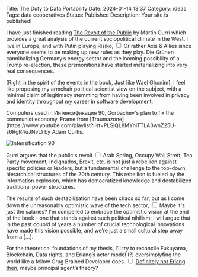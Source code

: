 Title: The Duty to Data Portability
Date: 2024-01-14 13:37
Category: ideas
Tags: data cooperatives
Status: Published
Description: Your site is published!

<section markdown="1">

I have just finished reading [The Revolt of the Public](https://press.stripe.com/the-revolt-of-the-public) by Martin Gurri which provides a great analysis of the current sociopolitical climate in the West. I live in Europe, and with Putin playing Risiko,<label for="sn-aea" class="margin-toggle sidenote-number"></label>
<input type="checkbox" id="sn-aea" class="margin-toggle">
<span class="sidenote">Or rather Axis & Allies since everyone seems to be making up new rules as they play.</span> Die Grünen cannibalizing Germany’s energy sector and the looming possibility of a Trump re-election, these premonitions have started materializing into very real consequences.

[Right in the spirit of the events in the book, Just like Wael Ghonim], I feel like proposing my armchair political scientist view on the subject, with a minimal claim of legitimacy stemming from having been involved in privacy and identity throughout my career in software development. 

<span class="marginnote">
Computers used in Интенсификация 90, Gorbachev's plan to fix the communist economy. Frame from [Traumazone](https://www.youtube.com/playlist?list=PLSjQL8MYniTTLA3wnZ25U-s6RgR4uJNvL) by Adam Curtis.
</span>

![Intensification 90](images/intensification.png)

Gurri argues that the public's revolt<label for="sn-gurri" class="margin-toggle sidenote-number"></label>
<input type="checkbox" id="sn-gurri" class="margin-toggle">
<span class="sidenote">Arab Spring, Occupy Wall Strett, Tea Party movement, Indignados, Brexit, etc.</span> is not just a rebellion against specific policies or leaders, but a fundamental challenge to the top-down, hierarchical structures of the 20th century. This rebellion is fueled by the information explosion, which has democratized knowledge and destabilized traditional power structures.

The results of such destabilization have been chaos so far, but as I come down the unreasonably optimistic wave of the tech sector,<label for="sn-salaries" class="margin-toggle sidenote-number"></label>
<input type="checkbox" id="sn-salaries" class="margin-toggle">
<span class="sidenote">Maybe it's just the salaries?</span> I'm compelled to embrace the optimistic vision at the end of the book - one that stands against such political nihilism: I will argue that in the past coupld of years a number of crucial technological innovations have made this vision possible, and we’re just a small cultural step away from a [...].

For the theoretical foundations of my thesis, I’ll try to reconcile Fukuyama, Blockchain, Data rights, and Erlang’s actor model (?) oversimplyfing the world like a fellow Grug Brained Developer does.<label for="sn-grug" class="margin-toggle sidenote-number"></label>
<input type="checkbox" id="sn-grug" class="margin-toggle">
<span class="sidenote">
[Definitely not Erlang then](https://grugbrain.dev/#grug-on-concurrency), maybe principal agent’s theory?
</span>  
</section>

